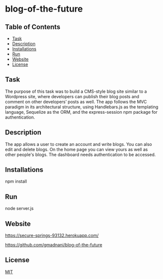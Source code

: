 # blog-of-the-future

## Table of Contents
- [Task](#task)
- [Description](#description)
- [Installations](#installations)
- [Run](#run)
- [Website](#website)
- [License](#license)

## Task
The purpose of this task was to build a CMS-style blog site similar to a Wordpress site, where developers can publish their blog posts and comment on other developers’ posts as well. The app follows the MVC paradigm in its architectural structure, using Handlebars.js as the templating language, Sequelize as the ORM, and the express-session npm package for authentication.

## Description 
The app allows a user to create an account and write blogs. You can also edit and delete blogs. On the home page you can view yours as well as other people's blogs. The dashboard needs authentication to be accessed. 

## Installations
npm install

## Run
node server.js


## Website
https://secure-springs-93132.herokuapp.com/

https://github.com/gmadnani/blog-of-the-future

## License
[MIT](https://choosealicense.com/licenses/mit/)